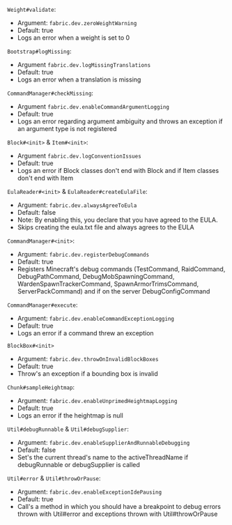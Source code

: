 `Weight#validate`:
- Argument: `fabric.dev.zeroWeightWarning`
- Default: true
- Logs an error when a weight is set to 0

`Bootstrap#logMissing`:
- Argument `fabric.dev.logMissingTranslations`
- Default: true
- Logs an error when a translation is missing

`CommandManager#checkMissing`:
- Argument `fabric.dev.enableCommandArgumentLogging`
- Default: true
- Logs an error regarding argument ambiguity and throws an exception if an argument type is not registered

`Block#<init>` & `Item#<init>`:
- Argument `fabric.dev.logConventionIssues`
- Default: true
- Logs an error if Block classes don't end with Block and if Item classes don't end with Item

`EulaReader#<init>` & `EulaReader#createEulaFile`:
- Argument: `fabric.dev.alwaysAgreeToEula`
- Default: false
- Note: By enabling this, you declare that you have agreed to the EULA.
- Skips creating the eula.txt file and always agrees to the EULA

`CommandManager#<init>`:
- Argument: `fabric.dev.registerDebugCommands`
- Default: true
- Registers Minecraft's debug commands (TestCommand, RaidCommand, DebugPathCommand, DebugMobSpawningCommand, WardenSpawnTrackerCommand, SpawnArmorTrimsCommand, ServerPackCommand) and if on the server DebugConfigCommand

`CommandManager#execute`:
- Argument: `fabric.dev.enableCommandExceptionLogging`
- Default: true
- Logs an error if a command threw an exception

`BlockBox#<init>`
- Argument: `fabric.dev.throwOnInvalidBlockBoxes`
- Default: true
- Throw's an exception if a bounding box is invalid

`Chunk#sampleHeightmap`:
- Argument: `fabric.dev.enableUnprimedHeightmapLogging`
- Default: true
- Logs an error if the heightmap is null

`Util#debugRunnable` & `Util#debugSupplier`:
- Argument: `fabric.dev.enableSupplierAndRunnableDebugging`
- Default: false
- Set's the current thread's name to the activeThreadName if debugRunnable or debugSupplier is called

`Util#error` & `Util#throwOrPause`:
- Argument: `fabric.dev.enableExceptionIdePausing`
- Default: true
- Call's a method in which you should have a breakpoint to debug errors thrown with Util#error and exceptions thrown with Util#throwOrPause
